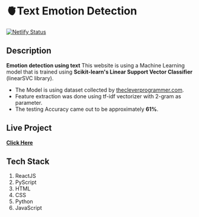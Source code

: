 # 🫀Text Emotion Detection
[![Netlify Status](https://api.netlify.com/api/v1/badges/2faa6ea7-64dc-4233-aae2-a75675484d2b/deploy-status)](https://app.netlify.com/sites/textemotiondetection/deploys)

## Description
**Emotion detection using text**
This website is using a Machine Learning model that is trained using **Scikit-learn's __Linear Support Vector Classifier__** (linearSVC library).
- The Model is using dataset collected by [thecleverprogrammer.com](https://github.com/amankharwal/Website-data/blob/master/text.txt).
- Feature extraction was done using tf-idf vectorizer with 2-gram as parameter. 
- The testing Accuracy came out to be approximately **61%**.

## Live Project
[**Click Here**](https://textemotion.mdshabbirjamal.one/)

## Tech Stack
1. ReactJS 
2. PyScript
3. HTML
4. CSS
5. Python
6. JavaScript
